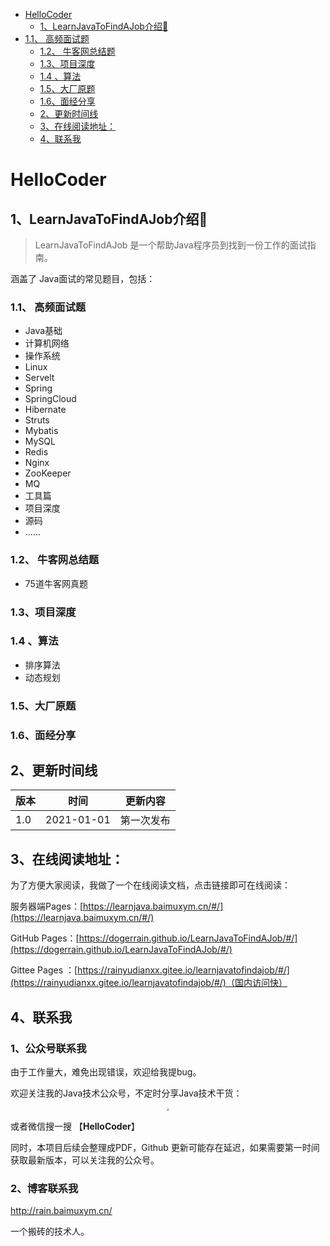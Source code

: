 * [HelloCoder](#hellocoder)
  * [1、LearnJavaToFindAJob介绍💐](#1learnjavatofindajob介绍)
* [1\.1、 高频面试题](#11-高频面试题)
    * [1\.2、 牛客网总结题](#12-牛客网总结题)
    * [1\.3、项目深度](#13项目深度)
    * [1\.4 、算法](#14-算法)
    * [1\.5、大厂原题](#15大厂原题)
    * [1\.6、面经分享](#16面经分享)
  * [2、更新时间线](#2更新时间线)
  * [3、在线阅读地址：](#3在线阅读地址)
  * [4、联系我](#4联系我)

# HelloCoder

## 1、LearnJavaToFindAJob介绍💐

> LearnJavaToFindAJob 是一个帮助Java程序员到找到一份工作的面试指南。

涵盖了 Java面试的常见题目，包括：

### 1.1、 高频面试题

- Java基础
- 计算机网络
- 操作系统
- Linux
- Servelt
- Spring
- SpringCloud
- Hibernate
- Struts
- Mybatis
- MySQL
- Redis
- Nginx
- ZooKeeper
- MQ
- 工具篇
- 项目深度
- 源码
- ......

### 1.2、 牛客网总结题

- 75道牛客网真题

### 1.3、项目深度

### 1.4 、算法

- 排序算法
- 动态规划

### 1.5、大厂原题



### 1.6、面经分享





## 2、更新时间线

| 版本 | 时间       | 更新内容   |
| ---- | ---------- | ---------- |
| 1.0  | 2021-01-01 | 第一次发布 |



## 3、在线阅读地址：

为了方便大家阅读，我做了一个在线阅读文档，点击链接即可在线阅读：

 

服务器端Pages：[https://learnjava.baimuxym.cn/#/](https://learnjava.baimuxym.cn/#/)

GitHub Pages：[https://dogerrain.github.io/LearnJavaToFindAJob/#/](https://dogerrain.github.io/LearnJavaToFindAJob/#/)

Gittee Pages ：[https://rainyudianxx.gitee.io/learnjavatofindajob/#/](https://rainyudianxx.gitee.io/learnjavatofindajob/#/)（国内访问快）

 

## 4、联系我

### 1、公众号联系我

由于工作量大，难免出现错误，欢迎给我提bug。

欢迎关注我的Java技术公众号，不定时分享Java技术干货：

<div align="center"> <img src="https://cdn.jsdelivr.net/gh/DogerRain/image@main/Home/HelloCoder.png"  style="zoom:30%;"> </div>

 


或者微信搜一搜 【**HelloCoder**】

同时，本项目后续会整理成PDF，Github 更新可能存在延迟，如果需要第一时间获取最新版本，可以关注我的公众号。

### 2、博客联系我

http://rain.baimuxym.cn/

一个搬砖的技术人。



 

